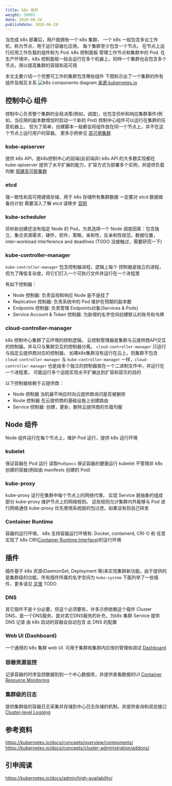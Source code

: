 ```yaml
---
title: k8s 组件
weight: 20001
date: 2020-06-24
publishdate: 2020-06-28
---
```

当完成 k8s 部署后，用户就拥有一个 k8s 集群， 一个 k8s 一般包含多台工作机，称为节点，用于运行容器化应用。 每个集群至少包含一个节点。
在节点上运行应用工作负载的组件称为 Pod. k8s 控制面板 管理工作节点和集群中的 Pod. 在生产环境中，k8s 控制面板一般会运行在多个机器上，同样一个集群也会包含多个节点，用以提高集群的容错和高可用

本文主要介绍一个完整可工作的集群包含哪些组件
下图标示出了一个集群的所有组件及相互关系
![k8s components diagram](https://d33wubrfki0l68.cloudfront.net/7016517375d10c702489167e704dcb99e570df85/7bb53/images/docs/components-of-kubernetes.png) [来源 kubernetes.io](https://kubernetes.io/docs/concepts/overview/components/)


## 控制中心 组件

控制中心负责整个集群的全局决策(例如，调度)，也包含侦听和响应集群事件(例如，当应用的副本数增加时启动一个新的 Pod)
控制中心组件可以运行在集群的任意机器上。 但为了简单，创建脚本一般都会将组件放在同一个节点上，并不在这个节点上运行用户的容器。 更多示例参见
[高可用集群](TODO)


### kube-apiserver

提供 k8s API，是k8s控制中心的前端(此前端非)
k8s API 的大多数实现都在 kube-apiserver
提供了水平扩展的能力，扩容方式为部署多个实例，并提供负载均衡 [搭建高可能集群](TODO)

### etcd

强一致性和高可用键值存储，用于 k8s 存储所有集群数据
一定要对 etcd 数据做备份计划
需要深入了解 etcd 请移步 [官网](https://etcd.io/docs/)

### kube-scheduler

侦听新创建还没有指定 Node 的 Pod，为其选择一个 Node
调度因素：包含独立，集合资源需求，硬件，软件，策略，亲和性，反亲和性规范，数据位置，inter-workload interference and deadlines (TODO 没接触过，需要研究一下)

### kube-controller-manager

`kube-controller-manager` 包含控制器进程，逻辑上每个 控制器是独立的进程，但为了降低复杂度，将它们打入一个可执行文件并运行在一个进程里

有如下控制器：
- Node 控制器: 负责监视和响应 Node 是不是挂了
- Replication 控制器: 负责系统中的 Pod 维护在预期的副本数
- Endpoints 控制器: 负责管理 Endpoints对象(Services & Pods)
- Service Account & Token 控制器: 为新增的名字空间创建默认的账号和令牌


### cloud-controller-manager

k8s 控制中心集群了云环境的控制逻辑。 云控制管理器是集群与云提供商API交互的控制器。并与只与集群交互的控制器分离。
`cloud-controller-manager` 只运行与指定云提供商对应的控制器。 如果k8s集群没有运行在云上，则集群不包含 `cloud-controller-manager`
与 `kube-controller-manager` 一样，`cloud-controller-manager` 也是由多个独立的控制器放在一个二进制文件中，并运行在一个进程里。 可能运行多个运程实现水平扩展达到扩容和容灾的目的

以下控制器依赖于云提供商：
- Node 控制器 当机器不响应时向云提供商询问是否被删除
- Route 控制器 在云提供商的基础设施上创建路由
- Service 控制器: 创建，更新，删除云提供商的负载均衡


## Node 组件

  Node 组件运行在每个节点上，维护 Pod 运行，提供 k8s 运行环境

### kubelet

  保证容器在 Pod 运行
  读取`PodSpecs` 保证容器的健康运行
  kubelet 不管理非 k8s 创建的容器(例如由 manifests 创建的 Pod)

### kube-proxy

  kube-proxy 运行在集群中每个节点上的网络代理， 实现 Service 层抽象的组成部分
  kube-proxy 维护节点上的网络规则。 这些规则允计集群内外能够与 Pod 进行网络通信
  kube-proxy 优先使用系统层的包过虑，如果没有则自己转发

### Container Runtime

  容器的运行环境，
  k8s 支持容器运行环境有: Docker, containerd, CRI-O 和 任意实现了 k8s CRI([Container Runtime Interface](https://github.com/kubernetes/community/blob/master/contributors/devel/sig-node/container-runtime-interface.md))的运行环境


## 插件

  插件基于 k8s 资源(DaemonSet, Deployment 等)来实现集群新功能。由于提供的是集群级的功能，所有插件所属的名字空间为 `kube-system`
  下面列举了一些插件，更多请见 [这里](https://kubernetes.io/docs/concepts/cluster-administration/addons/)
  TODO

### DNS

  其它插件不是十分必要，但这个必须要有，许多示例依赖这个插件
  Cluster DNS，是一个DNS服务，是对其它DNS服务的补充，为k8s 集群 Service 提供 DNS 记录
  由 k8s 启动的容器会自动包含 此 DNS 的配置

### Web UI (Dashboard)

  一个通用的 k8s 集群 web UI. 可用于集群和集群内应用的管理和调试
  [Dashboard](https://kubernetes.io/docs/tasks/access-application-cluster/web-ui-dashboard/)

### 容器资源监控

  记录容器的时序监控数据到到一个中心数据库，并提供查看数据的UI
  [Container Resource Monitoring](https://kubernetes.io/docs/tasks/debug-application-cluster/resource-usage-monitoring/)

### 集群级的日志

  提供集群级的容器日志采集并存储到中心日志存储的机制，并提供查询和阅览接口
  [Cluster-level Logging](https://kubernetes.io/docs/concepts/cluster-administration/logging/)

## 参考资料

https://kubernetes.io/docs/concepts/overview/components/
https://kubernetes.io/docs/concepts/cluster-administration/addons/

## 引申阅读

https://kubernetes.io/docs/admin/high-availability/
